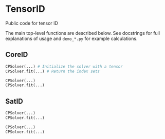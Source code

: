 # TensorID
Public code for tensor ID

The main top-level functions are described below. See docstrings for full explanations of usage and `demo_*.py` for example calculations.

## CoreID

```python
CPSolver(...) # Initialize the solver with a tensor
CPSolver.fit(...) # Return the index sets
```

```python
CPSolver(...)
CPSolver.fit(...)
```

## SatID

```python
CPSolver(...)
CPSolver.fit(...)
```

```python
CPSolver(...)
CPSolver.fit(...)
```
